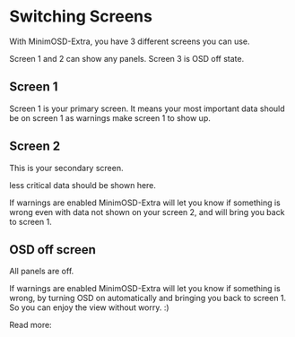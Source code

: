# Switching Screens #

With MinimOSD-Extra, you have 3 different screens you can use.

Screen 1 and 2 can show any panels.
Screen 3 is OSD off state.

## Screen 1 ##

Screen 1 is your primary screen.
It means your most important data should be on screen 1 as warnings make screen 1 to show up.

## Screen 2 ##

This is your secondary screen.

less critical data should be shown here.

If warnings are enabled MinimOSD-Extra will let you know if something is wrong even with data not shown on your screen 2, and will bring you back to screen 1.

## OSD off screen ##

All panels are off.

If warnings are enabled MinimOSD-Extra will let you know if something is wrong, by turning OSD on automatically and bringing you back to screen 1. So you can enjoy the view without worry. :)

Read more: 